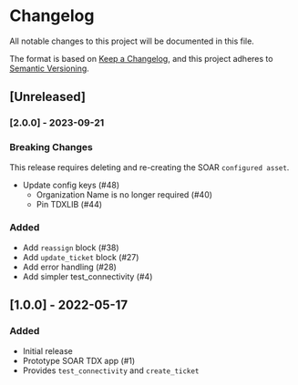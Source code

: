 # Changelog
All notable changes to this project will be documented in this file.

The format is based on [Keep a
Changelog](https://keepachangelog.com/en/1.0.0/), and this project
adheres to [Semantic Versioning](https://semver.org/spec/v2.0.0.html).

## [Unreleased]

### [2.0.0] - 2023-09-21

### Breaking Changes

This release requires deleting and re-creating the SOAR `configured asset`.

- Update config keys (#48) 
  - Organization Name is no longer required (#40)
  - Pin TDXLIB (#44)

### Added

- Add `reassign` block (#38)
- Add `update_ticket` block (#27)
- Add error handling (#28)
- Add simpler test_connectivity (#4)

## [1.0.0] - 2022-05-17

### Added

- Initial release
- Prototype SOAR TDX app (#1)
- Provides `test_connectivity` and `create_ticket`